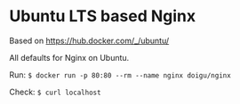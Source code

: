 # Ubuntu LTS based Nginx

Based on https://hub.docker.com/_/ubuntu/

All defaults for Nginx on Ubuntu.

Run: `$ docker run -p 80:80 --rm --name nginx doigu/nginx`

Check: `$ curl localhost`